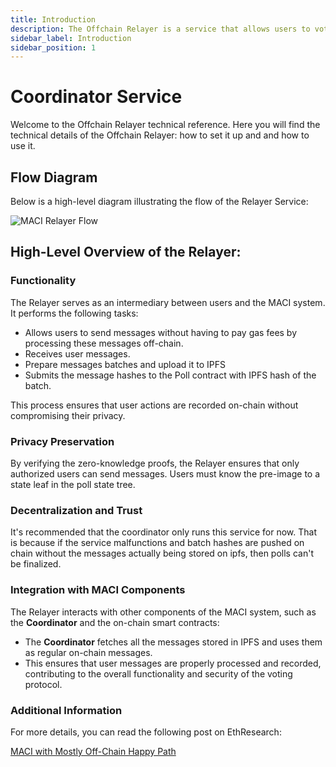 ```yaml
---
title: Introduction
description: The Offchain Relayer is a service that allows users to vote on MACI polls free of charge.
sidebar_label: Introduction
sidebar_position: 1
---
```


# Coordinator Service

Welcome to the Offchain Relayer technical reference. Here you will find the technical details of the Offchain Relayer: how to set it up and and how to use it.

## Flow Diagram

Below is a high-level diagram illustrating the flow of the Relayer Service:

![MACI Relayer Flow](/img/relayer-diagram.png)

## High-Level Overview of the Relayer:

### Functionality

The Relayer serves as an intermediary between users and the MACI system. It performs the following tasks:

- Allows users to send messages without having to pay gas fees by processing these messages off-chain.
- Receives user messages.
- Prepare messages batches and upload it to IPFS
- Submits the message hashes to the Poll contract with IPFS hash of the batch.

This process ensures that user actions are recorded on-chain without compromising their privacy.

### Privacy Preservation

By verifying the zero-knowledge proofs, the Relayer ensures that only authorized users can send messages.
Users must know the pre-image to a state leaf in the poll state tree.

### Decentralization and Trust

It's recommended that the coordinator only runs this service for now. That is because if the service malfunctions and batch hashes are pushed on chain without the messages actually being stored on ipfs, then polls can't be finalized.

### Integration with MACI Components

The Relayer interacts with other components of the MACI system, such as the **Coordinator** and the on-chain smart contracts:

- The **Coordinator** fetches all the messages stored in IPFS and uses them as regular on-chain messages.
- This ensures that user messages are properly processed and recorded, contributing to the overall functionality and security of the voting protocol.

### Additional Information

For more details, you can read the following post on EthResearch:

[MACI with Mostly Off-Chain Happy Path](https://ethresear.ch/t/maci-with-mostly-off-chain-happy-path/19527)
